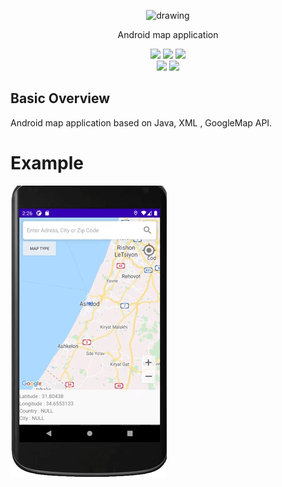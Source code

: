 
<p align="center" ><img src="https://i.ibb.co/qyZHm0k/Logo-Makr-8-Tk-JOY.png" alt="drawing" width="500"/></p>

 <p align ="center" > Android map application </p>

<p align="center">
<img src="https://img.shields.io/badge/made%20by-barilki-blue.svg" >
<img src="https://img.shields.io/badge/status-stable-brightgreen.svg?style=flat">
<img src="https://img.shields.io/badge/Google-API-yellow.svg?style=flat">
<br>
<img width="42"
src="https://www.iconfinder.com/icons/381383/download/png/128">
<img src="https://www.iconfinder.com/icons/4373217/download/png/128" width="60">

</p>



## Basic Overview
 Android map application based on Java, XML , GoogleMap API.

# Example

<img src="https://github.com/barilki/GisApp/blob/master/example.gif?raw=true">



